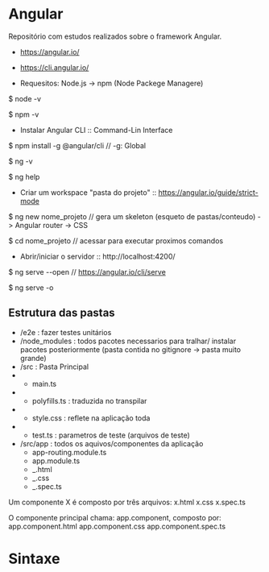 # Angular
Repositório com estudos realizados sobre o framework Angular.

* https://angular.io/
* https://cli.angular.io/

* Requesitos: Node.js -> npm (Node Packege Managere)

$ node -v

$ npm -v

* Instalar Angular CLI :: Command-Lin Interface

$ npm install -g @angular/cli  // -g: Global

$ ng -v

$ ng help


* Criar um workspace "pasta do projeto" :: https://angular.io/guide/strict-mode

$ ng new nome_projeto // gera um skeleton (esqueto de pastas/conteudo)
-> Angular router
-> CSS

$ cd nome_projeto     // acessar para executar proximos comandos

* Abrir/iniciar o servidor :: http://localhost:4200/

$ ng serve --open   // https://angular.io/cli/serve

$ ng serve -o

## Estrutura das pastas
* /e2e : fazer testes unitários
* /node_modules : todos pacotes necessarios para tralhar/ instalar pacotes posteriormente (pasta contida no gitignore -> pasta muito grande)
* /src : Pasta Principal
* * main.ts
* * polyfills.ts : traduzida no transpilar
* * style.css : reflete na aplicação toda
* * test.ts : parametros de teste (arquivos de teste)
* /src/app : todos os aquivos/componentes da aplicação
    * app-routing.module.ts
    * app.module.ts
    * _.html
    * _.css
    * _.spec.ts

Um componente X é composto por três arquivos:
 x.html
 x.css
 x.spec.ts
 
O componente principal chama: app.component, composto por:
 app.component.html
 app.component.css
 app.component.spec.ts
# Sintaxe
